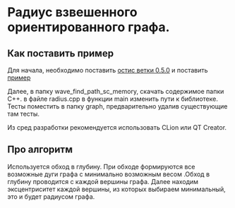 # Радиус взвешенного ориентированного графа.

## Как поставить пример

Для начала, необходимо поставить [остис ветки 0.5.0](https://github.com/ostis-dev/ostis-web-platform.git) и поставить [пример](https://github.com/ostis-apps/wave_find_path_sc_memory.git)

Далее, в папку wave_find_path_sc_memory, скачать содержимое папки C++. в файле radius.cpp в функции main изменить пути к библиотеке. Тесты поместить в папку graph, предварительно удалив существующие там тесты. 

Из сред разработки рекомендуется использовать CLion  или QT Creator.

## Про алгоритм

Используется обход в глубину. При обходе формируются все возможные дуги графа c минимально возможным весом .Обход в глубину проводится с каждой вершины графа.
Далее находим эксцентриситет каждой вершины, из которых выбираем минимальный, это и будет радиусом графа.




